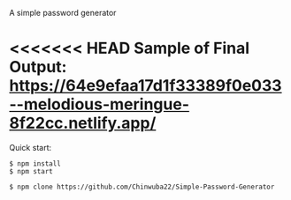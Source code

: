 A simple password generator

<<<<<<< HEAD
Sample of Final Output: https://64e9efaa17d1f33389f0e033--melodious-meringue-8f22cc.netlify.app/
=======
Quick start:

```
$ npm install
$ npm start

$ npm clone https://github.com/Chinwuba22/Simple-Password-Generator
```
